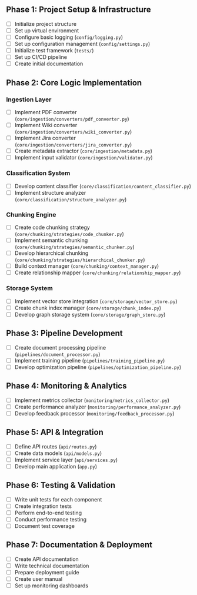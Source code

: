## Phase 1: Project Setup & Infrastructure
- [ ] Initialize project structure
- [ ] Set up virtual environment
- [ ] Configure basic logging (`config/logging.py`)
- [ ] Set up configuration management (`config/settings.py`)
- [ ] Initialize test framework (`tests/`)
- [ ] Set up CI/CD pipeline
- [ ] Create initial documentation

## Phase 2: Core Logic Implementation

### Ingestion Layer
- [ ] Implement PDF converter (`core/ingestion/converters/pdf_converter.py`)
- [ ] Implement Wiki converter (`core/ingestion/converters/wiki_converter.py`)
- [ ] Implement Jira converter (`core/ingestion/converters/jira_converter.py`)
- [ ] Create metadata extractor (`core/ingestion/metadata.py`)
- [ ] Implement input validator (`core/ingestion/validator.py`)

### Classification System
- [ ] Develop content classifier (`core/classification/content_classifier.py`)
- [ ] Implement structure analyzer (`core/classification/structure_analyzer.py`)

### Chunking Engine
- [ ] Create code chunking strategy (`core/chunking/strategies/code_chunker.py`)
- [ ] Implement semantic chunking (`core/chunking/strategies/semantic_chunker.py`)
- [ ] Develop hierarchical chunking (`core/chunking/strategies/hierarchical_chunker.py`)
- [ ] Build context manager (`core/chunking/context_manager.py`)
- [ ] Create relationship mapper (`core/chunking/relationship_mapper.py`)

### Storage System
- [ ] Implement vector store integration (`core/storage/vector_store.py`)
- [ ] Create chunk index manager (`core/storage/chunk_index.py`)
- [ ] Develop graph storage system (`core/storage/graph_store.py`)

## Phase 3: Pipeline Development
- [ ] Create document processing pipeline (`pipelines/document_processor.py`)
- [ ] Implement training pipeline (`pipelines/training_pipeline.py`)
- [ ] Develop optimization pipeline (`pipelines/optimization_pipeline.py`)

## Phase 4: Monitoring & Analytics
- [ ] Implement metrics collector (`monitoring/metrics_collector.py`)
- [ ] Create performance analyzer (`monitoring/performance_analyzer.py`)
- [ ] Develop feedback processor (`monitoring/feedback_processor.py`)

## Phase 5: API & Integration
- [ ] Define API routes (`api/routes.py`)
- [ ] Create data models (`api/models.py`)
- [ ] Implement service layer (`api/services.py`)
- [ ] Develop main application (`app.py`)

## Phase 6: Testing & Validation
- [ ] Write unit tests for each component
- [ ] Create integration tests
- [ ] Perform end-to-end testing
- [ ] Conduct performance testing
- [ ] Document test coverage

## Phase 7: Documentation & Deployment
- [ ] Create API documentation
- [ ] Write technical documentation
- [ ] Prepare deployment guide
- [ ] Create user manual
- [ ] Set up monitoring dashboards
